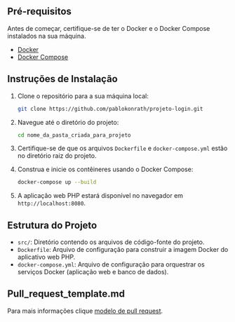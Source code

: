 ## Pré-requisitos

Antes de começar, certifique-se de ter o Docker e o Docker Compose instalados na sua máquina.

- [Docker](https://docs.docker.com/get-docker/)
- [Docker Compose](https://docs.docker.com/compose/install/)

## Instruções de Instalação

1. Clone o repositório para a sua máquina local:

   ```sh
   git clone https://github.com/pablokonrath/projeto-login.git
   ```

2. Navegue até o diretório do projeto:

   ```sh
   cd nome_da_pasta_criada_para_projeto
   ```

3. Certifique-se de que os arquivos `Dockerfile` e `docker-compose.yml` estão no diretório raiz do projeto.

4. Construa e inicie os contêineres usando o Docker Compose:

   ```sh
   docker-compose up --build
   ```

5. A aplicação web PHP estará disponível no navegador em `http://localhost:8080`.

## Estrutura do Projeto

- `src/`: Diretório contendo os arquivos de código-fonte do projeto.
- `Dockerfile`: Arquivo de configuração para construir a imagem Docker do aplicativo web PHP.
- `docker-compose.yml`: Arquivo de configuração para orquestrar os serviços Docker (aplicação web e banco de dados).

## Pull_request_template.md

Para mais informações clique [modelo de pull request](./PULL_REQUEST_TEMPLATE.md).
